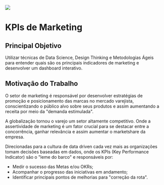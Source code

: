 ![](https://tse3.mm.bing.net/th?id=OIP.cvUHngYEIWGJ9xgYct9V2gHaEv)

# KPIs de Marketing

## Principal Objetivo

Utilizar técnicas de Data Science, Design Thinking e Metodologias Ágeis para entender quais são os principais indicadores de marketing e desenvolver um dashboard interativo.

## Motivação do Trabalho

O setor de marketing é responsável por desenvolver estratégias de promoção e posicionamento das marcas no mercado varejista, conscientizando o público alvo sobre seus produtos e assim aumentando a receita por meio da "demanda estimulada".

A globalização tornou o varejo um setor altamente competitivo. Onde a assertividade de marketing é um fator crucial para se destacar entre a concorrência, ganhar relevância e assim aumentar o marketshare da empresa.

Direcionadas para a cultura de data driven cada vez mais as organizações tomam decisões baseadas em dados, onde os KPIs (Key Performance Indicator) são o "leme do barco" e responsáveis por:

-   Medir o sucesso das Metas e/ou OKRs;
-   Acompanhar o progresso das iniciativas em andamento;
-   Identificar principais pontos de melhorias para "correção da rota".
